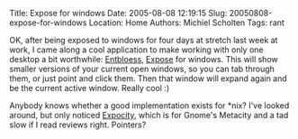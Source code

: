 Title: Expose for windows
Date: 2005-08-08 12:19:15
Slug: 20050808-expose-for-windows
Location: Home
Authors: Michiel Scholten
Tags: rant

<p>OK, after being exposed to windows for four days at stretch last week at work, I came along a cool application to make working with only one desktop a bit worthwhile: <a href="http://www.entbloess.com">Entbloess</a>, <a href="http://www.apple.com/macosx/features/expose/">Expose</a> for windows. This will show smaller versions of your current open windows, so you can tab through them, or just point and click them. Then that window will expand again and be the current active window. Really cool :)</p>

<p>Anybody knows whether a good implementation exists for *nix? I've looked around, but only noticed <a href="http://www.pycage.de/software_expocity.html">Expocity</a>, which is for Gnome's Metacity and a tad slow if I read reviews right. Pointers?</p>